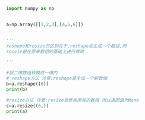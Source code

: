 
<BlogInfo id="569" title="26.reshape和resize" author="白日梦想猿" pv=0 read_times=0 pre_cost_time="0分13秒" category="numpy学习" tag_list="['numpy学习']" create_time="2021.08.23 09:05:26" update_time="2021.08.23 09:10:42" />

```python
import numpy as np


a=np.array([[1,2,3],[4,5,6]])


'''
reshape和resize的区别在于,reshape会生成一个数组,而
reszie是在原来数组的基础上进行修改

'''

#将二维数组转换成一维的
# reshape方法 注意:reshape是生成一个新数组
b=a.reshape((6))
print(b)

#resize方法 注意:resize是修改原有的数组 所以返回值为None
c=a.resize((6,))
print(a)




```
